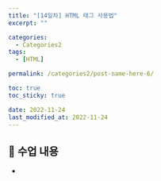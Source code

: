 ```yaml
---
title: "[14일차] HTML 태그 사용법"
excerpt: ""

categories:
  - Categories2
tags:
  - [HTML]

permalink: /categories2/post-name-here-6/

toc: true
toc_sticky: true

date: 2022-11-24
last_modified_at: 2022-11-24
---
```


## 🦥 수업 내용

* 
